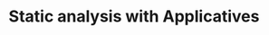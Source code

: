 ---
title: Static analysis with Applicatives
url: http://gergo.erdi.hu/blog/2012-12-01-static_analysis_with_applicatives/
authors:
- Gergő Érdi
type: article
tags:
- applicative functors
doHaskell-type: blog post
dohaskell-year: 2012
---